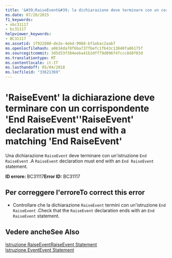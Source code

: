 ```yaml
---
title: '&#39;RaiseEvent&#39; la dichiarazione deve terminare con un corrispondente &#39;End RaiseEvent&#39;'
ms.date: 07/20/2015
f1_keywords:
- vbc31117
- bc31117
helpviewer_keywords:
- BC31117
ms.assetid: 1f922880-de2e-4ebd-9968-bf1ebac2aab7
ms.openlocfilehash: a0634da78f6ba737fbefc1fb43c13840fa86175f
ms.sourcegitcommit: 3d5d33f384eeba41b2dff79d096f47ccc8d8f03d
ms.translationtype: MT
ms.contentlocale: it-IT
ms.lasthandoff: 05/04/2018
ms.locfileid: "33621369"
---
```

# <a name="39raiseevent39-declaration-must-end-with-a-matching-39end-raiseevent39"></a><span data-ttu-id="455fc-102">&#39;RaiseEvent&#39; la dichiarazione deve terminare con un corrispondente &#39;End RaiseEvent&#39;</span><span class="sxs-lookup"><span data-stu-id="455fc-102">&#39;RaiseEvent&#39; declaration must end with a matching &#39;End RaiseEvent&#39;</span></span>
<span data-ttu-id="455fc-103">Una dichiarazione `RaiseEvent` deve terminare con un'istruzione `End RaiseEvent` .</span><span class="sxs-lookup"><span data-stu-id="455fc-103">A `RaiseEvent` declaration must end with an `End RaiseEvent` statement.</span></span>  
  
 <span data-ttu-id="455fc-104">**ID errore:** BC31117</span><span class="sxs-lookup"><span data-stu-id="455fc-104">**Error ID:** BC31117</span></span>  
  
## <a name="to-correct-this-error"></a><span data-ttu-id="455fc-105">Per correggere l'errore</span><span class="sxs-lookup"><span data-stu-id="455fc-105">To correct this error</span></span>  
  
-   <span data-ttu-id="455fc-106">Controllare che la dichiarazione `RaiseEvent` termini con un'istruzione `End RaiseEvent` .</span><span class="sxs-lookup"><span data-stu-id="455fc-106">Check that the `RaiseEvent` declaration ends with an `End RaiseEvent` statement.</span></span>  
  
## <a name="see-also"></a><span data-ttu-id="455fc-107">Vedere anche</span><span class="sxs-lookup"><span data-stu-id="455fc-107">See Also</span></span>  
 [<span data-ttu-id="455fc-108">Istruzione RaiseEvent</span><span class="sxs-lookup"><span data-stu-id="455fc-108">RaiseEvent Statement</span></span>](../../visual-basic/language-reference/statements/raiseevent-statement.md)  
 [<span data-ttu-id="455fc-109">Istruzione Event</span><span class="sxs-lookup"><span data-stu-id="455fc-109">Event Statement</span></span>](../../visual-basic/language-reference/statements/event-statement.md)

